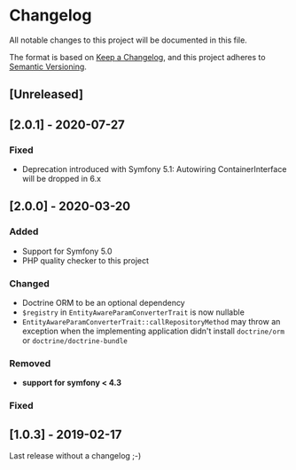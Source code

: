 # Changelog
All notable changes to this project will be documented in this file.

The format is based on [Keep a Changelog](https://keepachangelog.com/en/1.0.0/),
and this project adheres to [Semantic Versioning](https://semver.org/spec/v2.0.0.html).

## [Unreleased]

## [2.0.1] - 2020-07-27
### Fixed
* Deprecation introduced with Symfony 5.1: Autowiring ContainerInterface will be dropped in 6.x 

## [2.0.0] - 2020-03-20
### Added
* Support for Symfony 5.0
* PHP quality checker to this project

### Changed
* Doctrine ORM to be an optional dependency
* `$registry` in `EntityAwareParamConverterTrait` is now nullable
* `EntityAwareParamConverterTrait::callRepositoryMethod` may throw an exception when the implementing
  application didn't install `doctrine/orm` or `doctrine/doctrine-bundle` 

### Removed
* __support for symfony < 4.3__

### Fixed


## [1.0.3] - 2019-02-17
Last release without a changelog ;-) 
 
